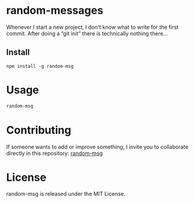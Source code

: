 # random-messages

Whenever I start a new project, I don't know what to write for the first commit. After doing a “git init” there is technically nothing there...

## Install

```npm
npm install -g random-msg
```

# Usage

```bash
random-msg
```

# Contributing
If someone wants to add or improve something, I invite you to collaborate directly in this repository: [random-msg](https://gist.github.com/gndx/1b2c8482049c6d3b521dffcf33337558)


# License
random-msg is released under the MIT License.
